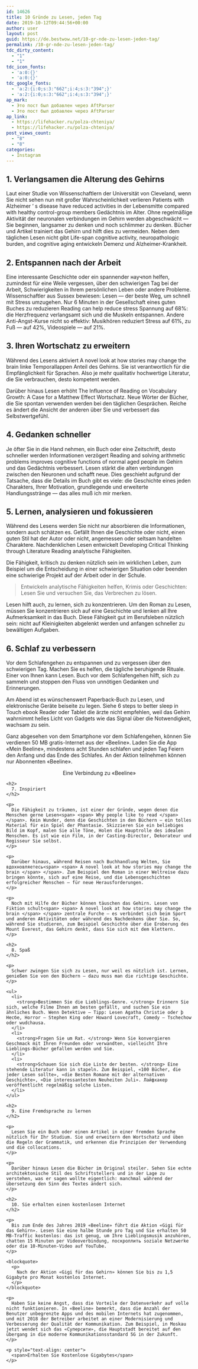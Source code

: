 ```yaml
---
id: 14626
title: 10 Gründe zu Lesen, jeden Tag
date: 2019-10-12T09:44:56+00:00
author: user
layout: post
guid: https://de.bestwow.net/10-gr-nde-zu-lesen-jeden-tag/
permalink: /10-gr-nde-zu-lesen-jeden-tag/
tdc_dirty_content:
  - "1"
  - "1"
tdc_icon_fonts:
  - 'a:0:{}'
  - 'a:0:{}'
tdc_google_fonts:
  - 'a:2:{i:0;s:3:"662";i:4;s:3:"394";}'
  - 'a:2:{i:0;s:3:"662";i:4;s:3:"394";}'
ap_mark:
  - Это пост был добавлен через AftParser
  - Это пост был добавлен через AftParser
ap_link:
  - https://lifehacker.ru/polza-chteniya/
  - https://lifehacker.ru/polza-chteniya/
post_views_count:
  - "8"
  - "8"
categories:
  - Instagram
---
```

## 1. Verlangsamen die Alterung des Gehirns

Laut einer Studie von Wissenschaftlern der Universität von Cleveland, wenn Sie nicht sehen nun mit großer Wahrscheinlichkeit verlieren <span><span> Patients with Alzheimer &#8216; s disease have reduced activities in der Lebensmitte compared with healthy control-group members </span> </span> Gedächtnis im Alter. Ohne regelmäßige Aktivität der neuronalen verbindungen im Gehirn werden abgeschwächt — Sie beginnen, langsamer zu denken und noch schlimmer zu denken. Bücher und Artikel trainiert das Gehirn und hilft dies zu vermeiden. Neben dem täglichen Lesen nicht gibt <span><span> Life-span cognitive activity, neuropathologic burden, and cognitive aging </span> </span> entwickeln Demenz und Alzheimer-Krankheit.

## 2. Entspannen nach der Arbeit

Eine interessante Geschichte oder ein spannender научпоп helfen, zumindest für eine Weile vergessen, über den schwierigen Tag bei der Arbeit, Schwierigkeiten in Ihrem persönlichen Leben oder andere Probleme. Wissenschaftler aus Sussex bewiesen: Lesen — der beste Weg, um schnell mit Stress umzugehen. Nur 6 Minuten in der Gesellschaft eines guten Buches zu reduzieren <span><span> Reading can help reduce stress </span> </span> Spannung auf 68%: die Herzfrequenz verlangsamt sich und die Muskeln entspannen. Andere Anti-Angst-Kurse nicht so effektiv: Musikhören reduziert Stress auf 61%, zu Fuß — auf 42%, Videospiele — auf 21%.

## 3. Ihren Wortschatz zu erweitern

Während des Lesens aktiviert <span><span> A novel look at how stories may change the brain </span> </span> linke Temporallappen Anteil des Gehirns. Sie ist verantwortlich für die Empfänglichkeit für Sprachen. Also je mehr qualitativ hochwertige Literatur, die Sie verbrauchen, desto kompetent werden.

Darüber hinaus Lesen erhöht <span><span> The Influence of Reading on Vocabulary Growth: A Case for a Matthew Effect </span> </span> Wortschatz. Neue Wörter der Bücher, die Sie spontan verwenden werden bei den täglichen Gesprächen. Reiche es ändert die Ansicht der anderen über Sie und verbessert das Selbstwertgefühl.

## 4. Gedanken schneller

Je öfter Sie in die Hand nehmen, ein Buch oder eine Zeitschrift, desto schneller werden Informationen verzögert <span><span> Reading and solving arithmetic problems improves cognitive functions of normal aged people </span> </span> im Gehirn und das Gedächtnis verbessert. Lesen stärkt die alten verbindungen zwischen den Neuronen und schafft neue. Dies geschieht aufgrund der Tatsache, dass die Details im Buch gibt es viele: die Geschichte eines jeden Charakters, Ihrer Motivation, grundlegende und erweiterte Handlungsstränge — das alles muß ich mir merken.

## 5. Lernen, analysieren und fokussieren

Während des Lesens werden Sie nicht nur absorbieren die Informationen, sondern auch schätzen es. Gefällt Ihnen die Geschichte oder nicht, einen guten Stil hat der Autor oder nicht, angemessen oder seltsam handelten Charaktere. Nachdenklichen Lesen entwickelt <span><span> Developing Critical Thinking through Literature Reading </span> </span> analytische Fähigkeiten.

Die Fähigkeit, kritisch zu denken nützlich sein im wirklichen Leben, zum Beispiel um die Entscheidung in einer schwierigen Situation oder beenden eine schwierige Projekt auf der Arbeit oder in der Schule.

> Entwickeln analytische Fähigkeiten helfen, Krimis oder Geschichten: Lesen Sie und versuchen Sie, das Verbrechen zu lösen.

Lesen hilft auch, zu lernen, sich zu konzentrieren. Um den Roman zu Lesen, müssen Sie konzentrieren sich auf eine Geschichte und lenken all Ihre Aufmerksamkeit in das Buch. Diese Fähigkeit gut im Berufsleben nützlich sein: nicht auf Kleinigkeiten abgelenkt werden und anfangen schneller zu bewältigen Aufgaben.

## 6. Schlaf zu verbessern

Vor dem Schlafengehen zu entspannen und zu vergessen über den schwierigen Tag. Machen Sie es helfen, die tägliche beruhigende Rituale. Einer von Ihnen kann Lesen. Buch vor dem Schlafengehen hilft, sich zu sammeln und stoppen den Fluss von unnötigen Gedanken und Erinnerungen.

Am Abend ist es wünschenswert Paperback-Buch zu Lesen, und elektronische Geräte beiseite zu legen. Siehe <span><span> 6 steps to better sleep </span> </span> in Touch ebook Reader oder Tablet die ärzte nicht empfehlen, weil das Gehirn wahrnimmt helles Licht von Gadgets wie das Signal über die Notwendigkeit, wachsam zu sein.

<div>
  Ganz abgesehen von dem Smartphone vor dem Schlafengehen, können Sie verdienen 50 MB gratis-Internet aus der «Beeline». Laden Sie die App «Mein Beeline», mindestens acht Stunden schlafen und jeden Tag Feiern den Anfang und das Ende des Schlafes. An der Aktion teilnehmen können nur Abonnenten «Beeline».</p> 
  
  <p style="text-align: center">
    <span>Eine Verbindung zu «Beeline»</span></div> 
    
    <h2>
      7. Inspiriert
    </h2>
    
    <p>
      Die Fähigkeit zu träumen, ist einer der Gründe, wegen denen die Menschen gerne Lesen<span> <span> Why people like to read </span> </span>. Kein Wunder, denn die Geschichten in den Büchern — ein tolles Material für ein Spiel der Phantasie. Skizzieren Sie ein beliebiges Bild im Kopf, malen Sie alle Töne, Holen die Hauptrolle des idealen Menschen. Es ist wie ein Film, in der Casting-Director, Dekorateur und Regisseur Sie selbst.
    </p>
    
    <p>
      Darüber hinaus, während Reisen nach Buchhandlung Welten, Sie вдохновляетесь<span> <span> A novel look at how stories may change the brain </span> </span>. Zum Beispiel den Roman in einer Weltreise dazu bringen könnte, sich auf eine Reise, und die Lebensgeschichten erfolgreicher Menschen — für neue Herausforderungen.
    </p>
    
    <p>
      Noch mit Hilfe der Bücher können täuschen das Gehirn. Lesen von Fiktion schult<span> <span> A novel look at how stories may change the brain </span> </span> zentrale Furche — es verbindet sich beim Sport und anderen Aktivitäten oder während des Nachdenkens über Sie. So, während Sie studieren, zum Beispiel Geschichte über die Eroberung des Mount Everest, das Gehirn denkt, dass Sie sich mit dem klettern.
    </p>
    
    <h2>
      8. Spaß
    </h2>
    
    <p>
      Schwer zwingen Sie sich zu Lesen, nur weil es nützlich ist. Lernen, genießen Sie von den Büchern — dazu muss man die richtige Geschichte.
    </p>
    
    <ul>
      <li>
        <strong>Bestimmen Sie die Lieblings-Genre. </strong> Erinnern Sie sich, welche Filme Ihnen am besten gefällt, und suchen Sie ein ähnliches Buch. Wenn Detektive — Tipp: Lesen Agatha Christie oder þ Несбе, Horror — Stephen King oder Howard Lovecraft, Comedy — Tschechow oder wudchausa.
      </li>
      <li>
        <strong>Fragen Sie um Rat. </strong> Wenn Sie konvergieren Geschmack mit Ihren Freunden oder verwandten, vielleicht Ihre Lieblings-Bücher gefallen werden und Sie.
      </li>
      <li>
        <strong>Schauen Sie sich die Liste der besten. </strong> Eine stehende Literatur kann in stapeln. Zum Beispiel, «100 Bücher, die jeder Lesen sollte», «die Besten Romane mit der alternativen Geschichte», «Die interessantesten Neuheiten Juli». Лайфхакер veröffentlicht regelmäßig solche Listen.
      </li>
    </ul>
    
    <h2>
      9. Eine Fremdsprache zu lernen
    </h2>
    
    <p>
      Lesen Sie ein Buch oder einen Artikel in einer fremden Sprache nützlich für Ihr Studium. Sie und erweitern den Wortschatz und üben die Regeln der Grammatik, und erkennen die Prinzipien der Verwendung und die collocations.
    </p>
    
    <p>
      Darüber hinaus Lesen die Bücher im Original steiler. Sehen Sie echte architektonische Stil des Schriftstellers und in der Lage zu verstehen, was er sagen wollte eigentlich: manchmal während der übersetzung den Sinn des Textes ändert sich.
    </p>
    
    <h2>
      10. Sie erhalten einen kostenlosen Internet
    </h2>
    
    <p>
      Bis zum Ende des Jahres 2019 «Beeline» führt die Aktion «Gigi für das Gehirn». Lesen Sie eine halbe Stunde pro Tag und Sie erhalten 50 MB-Traffic kostenlos: das ist genug, um Ihre Lieblingsmusik anzuhören, chatten 15 Minuten per Videoverbindung, поскроллить soziale Netzwerke oder die 10-Minuten-Video auf YouTube.
    </p>
    
    <blockquote>
      <p>
        Nach der Aktion «Gigi für das Gehirn» können Sie bis zu 1,5 Gigabyte pro Monat kostenlos Internet.
      </p>
    </blockquote>
    
    <p>
      Haben Sie keine Angst, dass die Vorteile der Datenverkehr auf volle nicht funktionieren. In «Beeline» bemerkt, dass die Anzahl der Benutzer unbegrenzte Apps und des mobilen Internets hat zugenommen, und mit 2018 der Betreiber arbeitet an einer Modernisierung und Verbesserung der Qualität der Kommunikation. Zum Beispiel, in Moskau jetzt wendet sich das «Суперсити», die Hauptstadt bereitet auf den übergang in die moderne Kommunikationsstandard 5G in der Zukunft.
    </p>
    
    <p style="text-align: center">
      <span>Erhalten Sie Kostenlose Gigabytes</span>
    </p>